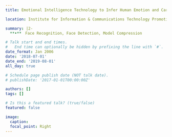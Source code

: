 ```yaml
---
title: Emotional Intelligence Technology to Infer Human Emotion and Carry on Dialogue

location: Institute for Information & Communications Technology Promotion (IITP)

summary: |2-
  **•**　Face Recognition, Face Detection, Model Compression

# Talk start and end times.
#   End time can optionally be hidden by prefixing the line with `#`.
date_format: Jan 2006
date: '2018-07-01'
date_end: '2019-08-01'
all_day: true

# Schedule page publish date (NOT talk date).
# publishDate: '2017-01-01T00:00:00Z'

authors: []
tags: []

# Is this a featured talk? (true/false)
featured: false

image:
  caption: 
  focal_point: Right
---
```

